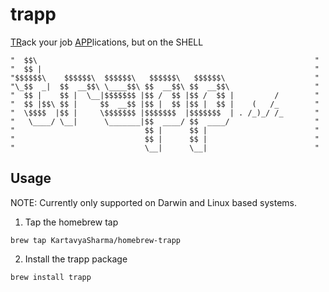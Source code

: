 # trapp
<ins>TR</ins>ack your job <ins>APP</ins>lications, but on the SHELL


```
"  $$\                                                              "
"  $$ |                                                             "
"$$$$$$\    $$$$$$\  $$$$$$\   $$$$$$\   $$$$$$\                    "
"\_$$  _|  $$  __$$\ \____$$\ $$  __$$\ $$  __$$\                   "
"  $$ |    $$ |  \__|$$$$$$$ |$$ /  $$ |$$ /  $$ |         /        "
"  $$ |$$\ $$ |     $$  __$$ |$$ |  $$ |$$ |  $$ |    (   /_        "
"  \$$$$  |$$ |     \$$$$$$$ |$$$$$$$  |$$$$$$$  | . /_)_/ /_       "
"   \____/ \__|      \_______|$$  ____/ $$  ____/                   "
"                             $$ |      $$ |                        "
"                             $$ |      $$ |                        "
"                             \__|      \__|                        "
```

## Usage

NOTE: Currently only supported on Darwin and Linux based systems.

1. Tap the homebrew tap
```
brew tap KartavyaSharma/homebrew-trapp
```
2. Install the trapp package
```
brew install trapp
```